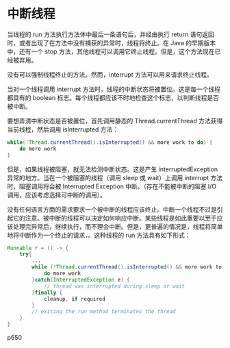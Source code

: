 # 中断线程

当线程的 run 方法执行方法体中最后一条语句后，并经由执行 return 语句返回时，或者出现了在方法中没有捕获的异常时，线程将终止。在 Java 的早期版本中，还有一个 stop 方法，其他线程可以调用它终止线程。但是，这个方法现在已经被弃用。

没有可以强制线程终止的方法。然而，interrupt 方法可以用来请求终止线程。

当对一个线程调用 interrupt 方法时，线程的中断状态将被置位。这是每一个线程都具有的 boolean 标志。每个线程都应该不时地检查这个标志，以判断线程是否被中断。

要想弄清中断状态是否被置位，首先调用静态的 Thread.currentThread 方法获得当前线程，然后调用 isInterrupted 方法：

```java
while(!Thread.currentThread().isInterrupted() && more work to do) {
    do more work
}
```

但是，如果线程被阻塞，就无法检测中断状态。这是产生 interruptedException 异常的地方。当在一个被阻塞的线程（调用 sleep 或 wait）上调用 interrupt 方法时，阻塞调用将会被 Interrupted Exception 中断。（存在不能被中断的阻塞 I/O 调用，应该考虑选择可中断的调用）。

没有任何语言方面的需求要求一个被中断的线程应该终止。中断一个线程不过是引起它的注意。被中断的线程可以决定如何响应中断。某些线程是如此重要以至于应该处理完异常后，继续执行，而不理会中断。但是，更普遍的情况是，线程将简单地将中断作为一个终止的请求，。这种线程的 run 方法具有如下形式：
```java
Runnable r = () -> {
    try{
        ...
        while (!Thread.currentThread().isInterrupted() && more work to do) {
            do more work
        }catch(InterruptedException e) {
            // thread was interrupted during sleep or wait
        }finally {
            cleanup, if required
        }
        // exiting the run method terminates the thread
    }
}
```

p650